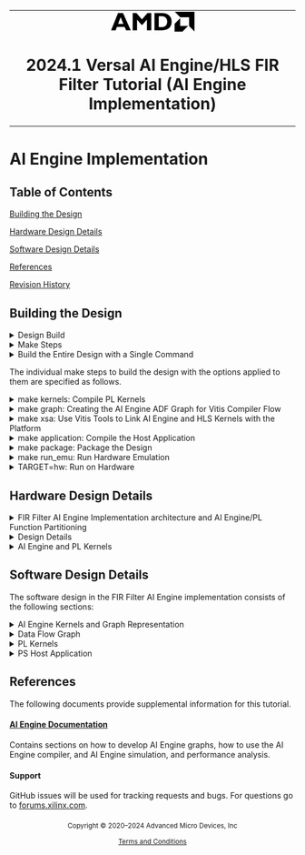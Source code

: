 ﻿<table class="sphinxhide" width="100%">
 <tr>
   <td align="center"><img src="https://raw.githubusercontent.com/Xilinx/Image-Collateral/main/xilinx-logo.png" width="30%"/><h1>2024.1 Versal AI Engine/HLS FIR Filter Tutorial (AI Engine Implementation)</h1>
   </td>
 </tr>
</table>

# AI Engine Implementation

## Table of Contents
[Building the Design](#building-the-design)

[Hardware Design Details](#hardware-design-details)

[Software Design Details](#software-design-details)

[References](#references)

[Revision History](#revision-history)

## Building the Design

<details>
<summary>Design Build</summary>

### Design Build
In this section, you will build and run the FIR filter design using the AI Engine implementation. You will compile the AI Engine design and integrate it into a larger system design (including the programmable logic (PL) kernels and processing system (PS) host application). You can review [Integrating the Application Section in the AI Engine Documentation](#ai-engine-documentation) for the general flow.

At the end of this section, the design flow generates a new directory (called `build/`). Underneath are sub-directories named `fir_aie_$(N_FIR_FILTERS)firs_$(N_FIR_TAPS)taps` (for example, `fir_aie_1firs_15taps`) depending on value of `N_FIR_FILTERS` and `N_FIR_TAPS` chosen in the build. Each sub-directory contains the `Work/`, `hw_emu/`, and `hw/` subfolders. 
- `Work/` subfolder is an output from the AI Engine compiler. 
- `hw_emu/` subfolder contains the build for hardware emulation. 
- `hw/` subfolder contains the build for the hardware run on a VCK190 board.   

</details>

<details>
<summary>Make Steps</summary>

### Make Steps
To run the following `make` steps (for example, `make kernels`, `make graph`, and so on), navigate to the `AIE/` folder.
```bash
cd AIE
```

The following options can be specified in the make step. See the make steps for instructions on how to apply them.

* TARGET: It can be set to "hw" or "hw_emu" to build the design in hardware or hardware emulation flow. Default is "hw_emu"

* N_FIR_FILTERS: Specifies the number of FIR filters in the chain. Default is 1.

* N_FIR_TAPS: Specifies the number of FIR filter taps. Default is 15.

* FIR_WINDOW_SIZE: Specifies the size of the ping-pong buffers inserted between the FIR filter kernels. Default is 256.

* EN_TRACE: Flag to enable trace data to be captured. 0 is disabled and 1 is enabled. Default is 0.

The Makefile uses the following directory references:

```
#Relative fir directory
RELATIVE_PROJECT_DIR := ./

#Absolute fir directory = <user path>/Tutorials/AI_Engine/fir
PROJECT_REPO	:= $(shell readlink -f $(RELATIVE_PROJECT_DIR))

DESIGN_REPO  := $(PROJECT_REPO)/design
AIE_SRC_REPO := $(DESIGN_REPO)/aie_src
PL_SRC_REPO  := $(DESIGN_REPO)/pl_src
HOST_APP_SRC := $(DESIGN_REPO)/host_app_src
VIVADO_METRICS_SCRIPTS_REPO := $(DESIGN_REPO)/vivado_metrics_scripts

SYSTEM_CONFIGS_REPO    := $(DESIGN_REPO)/system_configs
PROFILING_CONFIGS_REPO := $(DESIGN_REPO)/profiling_configs
EXEC_SCRIPTS_REPO      := $(DESIGN_REPO)/exec_scripts
PYTHON_SCRIPTS_REPO    := $(DESIGN_REPO)/python_scripts

BASE_BLD_DIR := $(PROJECT_REPO)/build
FIR_TAPS_BLD_DIR    := $(BASE_BLD_DIR)/fir_$(N_FIR_TAPS)_taps
FIR_FILTERS_DIR     := $(FIR_TAPS_BLD_DIR)/x$(N_FIR_FILTERS)_firs
FIR_WINDOW_SIZE_DIR := $(FIR_FILTERS_DIR)/winSz_$(FIR_WINDOW_SIZE)
AIES_PER_FIR_DIR    := $(FIR_WINDOW_SIZE_DIR)/x$(N_AIES_PER_FIR)_aie_per_fir
BUILD_TARGET_DIR    := $(AIES_PER_FIR_DIR)/$(TARGET)

VIVADO_REPORTS_REPO := $(PROJECT_REPO)/vivado_reports_dir
VIVADO_BLD_REPORTS_DIR := $(REPORTS_REPO)/fir_$(N_FIR_TAPS)_taps/x$(N_FIR_FILTERS)_firs/winSz_$(FIR_WINDOW_SIZE)/x$(N_AIES_PER_FIR)_aie_per_fir

VCD_XPE_REPO := $(PROJECT_REPO)/vcd_xpe_dir
BLD_VCD_XPE_DIR := $(VCD_XPE_REPO)/fir_$(N_FIR_TAPS)_taps/x$(N_FIR_FILTERS)_firs/winSz_$(FIR_WINDOW_SIZE)/x$(N_AIES_PER_FIR)_aie_per_fir
VCD_FILE_NAME := fir_$(N_FIR_TAPS)_taps_x$(N_FIR_FILTERS)_firs_winSz_$(FIR_WINDOW_SIZE)_x$(N_AIES_PER_FIR)_aie_per_fir
BLD_TGT_VCD_FILE := $(BUILD_TARGET_DIR)/$(VCD_FILE_NAME).vcd
XPE_FILE := $(BLD_VCD_XPE_DIR)/graph_$(VCD_FILE_NAME).xpe

EMBEDDED_PACKAGE_OUT := $(BUILD_TARGET_DIR)/package
EMBEDDED_EXEC_SCRIPT := run_script.sh

WORK_DIR := Work
AIESIM_DATA_DIR := $(AIE_SRC_REPO)/aiesim_data
AIESIM_INPUT_FILE := $(AIESIM_DATA_DIR)/input_impulse.txt
```

</details>

<details>
<summary>Build the Entire Design with a Single Command</summary>

### Build the Entire Design with a Single Command
If you are already familiar with the AI Engine and Vitis accelerated kernel compilation flows, you can build the entire design with one command:

```
bash
make run (default hardware emulation, 1 filter 15 taps, no trace enabled)
```
or
```
bash
make run TARGET=hw N_FIR_FILTERS=1 N_FIR_TAPS=15 EN_TRACE=1   (hardware, 1 FIR filters, each with 15 taps, enable tracing)
```

This command runs the `make kernels`,`make graph`,`make xsa`,`make application`,`make package` and `make run_emu` for hardware emulation or to run on hardware (VCK190 board), depending on the specified `TARGET`. The default `TARGET` without specification is `hw_emu`. The settings also applies to the following individual make steps.

**Note**

1. The generated files for a particular build are placed under individual directory: `build/fir_aie_$(N_FIR_FILTERS)firs_$(N_FIR_TAPS)taps`
2. See the specification in each of the following make steps for options used and location of input and output files.

</details>

The individual make steps to build the design with the options applied to them are specified as follows.

<details>
<summary>make kernels: Compile PL Kernels</summary>

### make kernels: Compile PL Kernels
In this step, the Vitis compiler uses any kernels (RTL or HLS C) in the PL region of the target platform (`xilinx_vck190_base_202410_1`) and compiles them into their respective XO files.

The following command compiles the kernels (default TARGET=hw_emu, N_FIR_FILTERS=1, N_FIR_TAPS=15, FIR_WINDOW_SIZE=256, EN_TRACE=0):

```
make kernels
```

The expanded command is as follows:
```
mkdir -p build/fir_$(N_FIR_TAPS)_taps/x$(N_FIR_FILTERS)_firs/winSz_$(FIR_WINDOW_SIZE)/x$(N_AIE_PER_FIR)_aie_per_fir/hw_emu

cd build/fir_$(N_FIR_TAPS)_taps/x$(N_FIR_FILTERS)_firs/winSz_$(FIR_WINDOW_SIZE)/x$(N_AIE_PER_FIR)_aie_per_fir/hw_emu

v++ 	--target hw_emu					\
	--hls.clock 300000000:datamover 		\
        -D N_FIR_TAPS=$(N_FIR_TAPS)                     \
        -D N_FIR_FILTERS=$(N_FIR_FILTERS)               \
	--platform xilinx_vck190_base_202410_1		\
	--save-temps 					\
	--temp_dir build/fir_$(N_FIR_TAPS)_taps/x$(N_FIR_FILTERS)_firs/winSz_$(FIR_WINDOW_SIZE)/x$(N_AIE_PER_FIR)_aie_per_fir/hw_emu/_x	\
	--verbose 					\
	-g -c 						\
	-k datamover 					\
	design/pl_src/datamover.cpp 		\
	-o datamover.hw_emu.xo   
```
Summary of the switches used:
|Switch|Description|
|  ---  |  ---  |
|--target \| -t [hw\|hw_emu]|Specifies the build target.|
|--hls.clock | Specifies a frequency in Hz at which the listed kernel(s) should be compiled by Vitis HLS. |
|--platform \| -f|Specifies the name of a supported acceleration platform as specified by the `$PLATFORM_REPO_PATHS` environment variable or the full path to the platform XPFM file.|
|--save-temps \| -s|Directs the Vitis compiler command to save intermediate files/directories created during the compilation and link process. Use the `--temp_dir` option to specify a location to write the intermediate files to.|
|--temp_dir <string>|This allows you to manage the location where the tool writes temporary files created during the build process. The temporary results are written by the Vitis compiler, and then removed, unless the `--save-temps` option is also specified.|
|--verbose|Display verbose/debug information.|
| -g | Generates code for debugging the kernel during software emulation. Using this option adds features to facilitate debugging the kernel as it is compiled. |
|--compile \| -c|Required for compilation to generate XO files from kernel source files.|
|--kernel \<arg\>\|-k \<arg\>|Compile only the specified kernel from the input file. Only one -k option is allowed per Vitis compiler command.|
|--output \| -o|Specifies the name of the output file generated by the `v++` command. Ensure that the compilation process output name ends with the XO file suffix.|

[Detailed Description of All Vitis Compiler Switches](https://docs.amd.com/r/en-US/ug1393-vitis-application-acceleration/v-Command)

|Input|Description|
|  ---  |  ---  |
|datamover.cpp|The data-mover PL kernel source code.|

|Output|Description|
|  ---  |  ---  |
|datamover.hw/hw_emu.xo|The data-mover kernel object file.|

</details>

<details>
<summary>make graph: Creating the AI Engine ADF Graph for Vitis Compiler Flow</summary>

### make graph: Creating the AI Engine ADF Graph for Vitis Compiler Flow

An adaptive data flow (ADF) graph can be connected to an extensible Vitis platform (the graph I/Os can be connected either to platform ports or to ports on Vitis kernels through Vitis compiler connectivity directives).
* The AI Engine ADF C++ graph of the design contains AI Engine kernels.
* All interconnects between kernels are defined in the C++ graph
* All interconnections to external I/O are fully specified in the C++ simulation testbench (`graph.cpp`) that instantiates the C++ ADF graph object.

To compile the graph using the Makefile flow type (default TARGET=hw_emu, N_FIR_FILTERS=1, N_FIR_TAPS=15, FIR_WINDOW_SIZE=256, EN_TRACE=0):
```
make graph
```

The expanded command is as follows:
```
cd build/fir_aie_$(N_FIR_FILTERS)firs_$(N_FIR_TAPS)taps/hw_emu

aiecompiler     -include=$(DSPLIB_ROOT)/L1/src/aie 		\
		-include=$(DSPLIB_ROOT)/L1/include/aie 		\
		-include=$(DSPLIB_ROOT)/L2/include/aie 		\
		-include=design/aie_src 		\
		--platform=$(PLATFORM_REPO_PATHS)/xilinx_vck190_base_202410_1/xilinx_vck190_base_202410_1.xpfm 	\
		--workdir=Work 					\
	        --Xpreproc="-DITER_CNT=$(ITER_CNT)"             \
		--Xpreproc="-DN_FIR_FILTERS=$(N_FIR_FILTERS)"   \
		--Xpreproc="-DN_FIR_TAPS=$(N_FIR_TAPS)"         \
		--Xpreproc="-DN_AIES_PER_FIR=$(N_AIES_PER_FIR)"    \
		--Xpreproc="-DFIR_WINDOW_SIZE=$(FIR_WINDOW_SIZE)"  \
		--Xpreproc="-DN_AIE_ITERS=$(N_AIE_ITERS)"--Xpreproc="-N_FIR_FILTERS=1" \
                --Xpreproc="-N_FIR_TAPS=15" 			\
		--Xmapper=BufferOptLevel9			\
		--Xrouter=DMAFIFOsInFreeBankOnly		\
		--log-level=5 					\
		--pl-freq=300 					\
		--verbose 					\
		--dataflow 					\
		design/aie_src/fir_aie_graph.cpp
 ```

Summary of the switches used:
|Switch|Description|
|  ---  |  ---  |
|--include=\<string\>|Specify compile-time include directory (zero or more).|
|--platform=\<string\>|This is a path to a Vitis platform file that defines the hardware and software components available when doing a hardware design and its RTL co-simulation.|
|--workdir=\<string\>|By default, the compiler writes all outputs to a sub-directory of the current directory, called Work. Use this option to specify a different output directory.|
|--log-level=\<int\>|Log level for verbose logging (default=1).|
|--pl-freq=\<value\>|Specifies the interface frequency (in MHz) for all PLIOs. The default frequency is a quarter of the AI Engine frequency and the maximum supported frequency is half of the AI Engine frequency. The PL frequency specific to each interface is provided in the graph.|
|--verbose|Verbose output of the AI Engine compiler emits compiler messages at various stages of compilation. These debug and tracing logs provide useful messages regarding the compilation process.|

[AI Engine Compiler Options](https://docs.amd.com/r/en-US/ug1076-ai-engine-environment/AI-Engine-Compiler-Options)
[AI Engine Programming Environment Documentation](https://docs.amd.com/r/en-US/ug1076-ai-engine-environment)

|Inputs Sources|Description|
|  ---  |  ---  |
|fir_aie_graph.cpp|AIE kernel base FIR filter graph source code.|

|Output Objects|Description|
|  ---  |  ---  |
|libadf.a|Compiled AI Engine design graph|
|Work/|Directory that contains all outputs of the AI Engine compiler.|

</details>


<details>
<summary>make xsa: Use Vitis Tools to Link AI Engine and HLS Kernels with the Platform</summary>

### make xsa: Use Vitis Tools to Link AI Engine and HLS Kernels with the Platform
After the AI Engine graph and PL HLS kernels have been compiled, you can use the Vitis compiler to link them with the platform to generate an XSA file.

The Vitis tools allow you to integrate the AI Engine graph and HLS kernels into an existing extensible platform. This is an automated step from a software developer perspective where the platform chosen is provided by the hardware designer (or you can opt to use one of the many extensible base platforms provided by AMD and the Vitis tools build the hardware design and integrate the AI Engine and PL kernels into the design).

To test this feature in this tutorial, use the base VCK190 platform to build the design.

The command to run this step is shown as follows (default TARGET=hw_emu, N_FIR_FILTERS=1, N_FIR_TAPS=15, FIR_WINDOW_SIZE=256, EN_TRACE=0):
```
make xsa
```

The expanded command is as follows:
```
cd build/fir_$(N_FIR_TAPS)_taps/x$(N_FIR_FILTERS)_firs/winSz_$(FIR_WINDOW_SIZE)/x$(N_AIE_PER_FIR)_aie_per_fir/hw_emu

v++ 	-l 						\
	--platform xilinx_vck190_base_202410_1		\
	--save-temps 					\
	--temp_dir build/fir_$(N_FIR_TAPS)_taps/x$(N_FIR_FILTERS)_firs/winSz_$(FIR_WINDOW_SIZE)/x$(N_AIE_PER_FIR)_aie_per_fir/hw_emu/_x		\
	--verbose 					\
	-g 						\
	--clock.defaultTolerance 0.001 			\
	--clock.freqHz 300000000:datamover_0 		\
	--config $(SYSTEM_CONFIGS_REPO)/system.cfg 	\
	-t hw_emu 					\
	-o vck190_aie_fir.hw_emu.xsa  			\
	datamover.hw_emu.xo				\
        ../libadf.a

```

If EN_TRACE is enabled, ensure that the following `v++` flags are also set
```
	--profile.trace_memory DDR			\
  	--profile.data datamover:datamover_0:all \
	--profile.data ai_engine_0.DataIn		\
	--profile.data ai_engine_0.DataOut

```
This flag captures the trace data for the ports specified.

Summary of the switches used:

|Switch|Description|
|  ---  |  ---  |
|--platform \| -f|Specifies the name of a supported acceleration platform as specified by the $PLATFORM_REPO_PATHS environment variable or the full path to the platform XPFM file.|
|--save-temps \| -s|Directs the `v++` command to save intermediate files/directories created during the compilation and link process. Use the `--temp_dir` option to specify a location to write the intermediate files to.|
|--temp_dir <string>|This allows you to manage the location where the tool writes temporary files created during the build process. The temporary results are written by the Vitis compiler, and then removed, unless the `--save-temps` option is also specified.|
|--verbose|Display verbose/debug information.|
| -g | Generates code for debugging the kernel during software emulation. Using this option adds features to facilitate debugging the kernel as it is compiled. |
|--clock.freqHz \<freq_in_Hz\>:\<cu\>\[.\<clk_pin\>\]|Specifies a clock frequency in Hz and assigns it to a list of associated compute units (CUs) and optionally specific clock pins on the CU.|
|--config <config_file>|Specifies a configuration file containing `v++` switches.|
|--target \| -t [hw\|hw_emu]|Specifies the build target.|
|--output \| -o|Specifies the name of the output file generated by the `v++` command. The linking process output file name must end with the .xsa suffix|
|--profile.data [<kernel_name>\|all]:[<cu_name>\|all]:[<interface_name>\|all]\(:[counters\|all]\)|Enables monitoring of data ports through the monitor IPs. This option needs to be specified during linking. [Detailed Profiling Options](https://docs.amd.com/r/en-US/ug1393-vitis-application-acceleration/profile-Options) |
|--profile.trace_memory \<FIFO\>:\<size\>\|\<MEMORY\>[\<n\>]|When building the hardware target \(-t=hw\), use this option to specify the type and amount of memory to use for capturing trace data. [Detailed Profiling Options](https://docs.amd.com/r/en-US/ug1393-vitis-application-acceleration/profile-Options) |

[Detailed Description of All Vitis Compiler Switches](https://docs.amd.com/r/en-US/ug1393-vitis-application-acceleration/v-Command)
[Linking the Kernels in Vitis](https://docs.amd.com/r/en-US/ug1393-vitis-application-acceleration/Linking-the-System)

|Inputs Sources|Description|
|  ---  |  ---  |
|datamover.hw/hw_emu.xo|The data-mover kernel object file.|
|libadf.a|Compiled AI Engine design graph|

|Output Objects|Description|
|  ---  |  ---  |
|vck190_aie_fir.hw_emu.xsa|Compiled Platform Binary Container|

</details>

 <details>
<summary>make application: Compile the Host Application</summary>

### make application: Compile the Host Application
You can compile the host application by following the typical cross-compilation flow for the Cortex-A72. To build the application run the following command (default TARGET=hw_emu, N_FIR_FILTERS=1, N_FIR_TAPS=15, FIR_WINDOW_SIZE=256, EN_TRACE=0):
```
make application
```

The expanded command is as follows:
```
aarch64-linux-gnu-g++ 	-O 					\
			-c -std=c++17				\
			-D__linux__ 				\
			-D__PS_ENABLE_AIE__			\
			-DXAIE_DEBUG 				\
			-D__linux__				\
			-D__PS_ENABLE_AIE__			\
			-DXAIE_DEBUG				\
			-DN_FIR_FILTERS=$(N_FIR_FILTERS)	\
			-DN_FIR_TAPS=$(N_FIR_TAPS)		\
			-DN_AIES_PER_FIR=$(N_AIES_PER_FIR)	\
			-DFIR_WINDOW_SIZE=$(FIR_WINDOW_SIZE) 	\
			-I$(SDKTARGETSYSROOT)/usr/include/xrt 	\
			-I$(XILINX_VITIS)/aietools/include/ 	\									\
			-I$(SDKTARGETSYSROOT)/usr/include		\
			-I$(SDKTARGETSYSROOT)/usr/lib			\
			-Idesign/aie_src		\
			-Idesign/aie_src/inc		\
			-Idesign/aie_src/src		\
			-I$(DSPLIB_ROOT)/L1/src/aie 		\
			-I$(DSPLIB_ROOT)/L1/include/aie		\
			-I$(DSPLIB_ROOT)/L2/include/aie 	\
			build/fir_aie_$(N_FIR_FILTERS)firs_$(N_FIR_TAPS)taps/Work/ps/c_rts/aie_control_xrt.cpp 	\
			-o build/fir_$(N_FIR_TAPS)_taps/x$(N_FIR_FILTERS)_firs/winSz_$(FIR_WINDOW_SIZE)/x$(N_AIE_PER_FIR)_aie_per_fir/hw_emu/app_control.o

aarch64-linux-gnu-g++ 	-O 					\
			-c -std=c++14 				\
			-D__linux__ 				\
			-D__PS_ENABLE_AIE__ 			\
			-DXAIE_DEBUG				\
			-D__linux__				\
			-D__PS_ENABLE_AIE__			\
			-DXAIE_DEBUG				\
			-DN_FIR_FILTERS=$(N_FIR_FILTERS)	\
			-DN_FIR_TAPS=$(N_FIR_TAPS)		\
			-DN_AIES_PER_FIR=$(N_AIES_PER_FIR)	\
			-DFIR_WINDOW_SIZE=$(FIR_WINDOW_SIZE) 	\
			-I$(SDKTARGETSYSROOT)/usr/include/xrt 	\
			-I$(XILINX_VITIS)/aietools/include/ 	\									\
			-I$(SDKTARGETSYSROOT)/usr/include		\
			-I$(SDKTARGETSYSROOT)/usr/lib			\
			-Idesign/aie_src		\
			-Idesign/aie_src/inc		\
			-Idesign/aie_src/src		\
			-I$(DSPLIB_ROOT)/L1/src/aie 		\
			-I$(DSPLIB_ROOT)/L1/include/aie		\
			-I$(DSPLIB_ROOT)/L2/include/aie    	\
			design/app_src/fir_aie_app.cpp \
			-o build/fir_$(N_FIR_TAPS)_taps/x$(N_FIR_FILTERS)_firs/winSz_$(FIR_WINDOW_SIZE)/x$(N_AIE_PER_FIR)_aie_per_fir/hw_emu/fir_aie_app.o 			\
			-L$(SDKTARGETSYSROOT)/usr/lib 		\
			-L$(XILINX_VITIS)/aietools/lib/aarch64.o								\
			-L$(XILINX_VITIS)/aietools/lib/lnx64.o 	\
			-ladf_api_xrt 				\
			-lxrt_coreutil

aarch64-linux-gnu-g++ 	build/fir_$(N_FIR_TAPS)_taps/x$(N_FIR_FILTERS)_firs/winSz_$(FIR_WINDOW_SIZE)/x$(N_AIE_PER_FIR)_aie_per_fir/hw_emu/app_control.o			\
			build/fir_$(N_FIR_TAPS)_taps/x$(N_FIR_FILTERS)_firs/winSz_$(FIR_WINDOW_SIZE)/x$(N_AIE_PER_FIR)_aie_per_fir/hw_emu/fir_aie_app.o			\
			-L$(SDKTARGETSYSROOT)/usr/lib 			\
			-L$(XILINX_VITIS)/aietools/lib/aarch64.o							 	\
			-L$(XILINX_VITIS)/aietools/lib/lnx64.o 	\
			-ladf_api_xrt 				\
			-lxrt_coreutil 				\
			-o build/fir_$(N_FIR_TAPS)_taps/x$(N_FIR_FILTERS)_firs/winSz_$(FIR_WINDOW_SIZE)/x$(N_AIE_PER_FIR)_aie_per_fir/hw_emu/fir_aie_xrt.elf
```

Summary of the switches used:
|Switch|Description|
|  ---  |  ---  |
|-O \| Optimize| Optimizing compilation takes somewhat more time, and a lot more memory for a large function. With -O, the compiler tries to reduce code size and execution time, without performing any optimizations that can take a great deal of compilation time.|
|-c |Compile or assemble the source files, but do not link.|
|-std=<\standard\>|Set the language standard.|
|-D__linux__| |
|-DXAIE_DEBUG|Enable debug interface capabilities where certain core status, event status, or stack trace can be dumped out.|
|-D\<Pre-processor Macro String\>=\<value\>|Pass Pre-processor Macro definitions to the cross-compiler.|
|-I \<dir\>|Add the directory `dir` to the list of directories to be searched for header files.|
|-o \<file\>|Place output in file `<file>`. This applies regardless of the output being produced, whether it be an executable file, an object file, an assembler file or preprocessed C code.|
|-l\<library\>|Search the library named `library` when linking. The 2D-FFT tutorial requires `adf_api_xrt` and `xrt_coreutil` libraries.|
|-L \<dir\>|Add directory `<dir>` to the list of directories to be searched for -l.|

[XRT Documentation](https://xilinx.github.io/XRT/master/html/index.html)
[Details of Host Application Programming](https://docs.amd.com/r/en-US/ug1076-ai-engine-environment/Host-Programming-for-Bare-Metal)

|Inputs Sources|Description|
|  ---  |  ---  |
|Work/ps/c_rts/aie_control_xrt.cpp|This is the AI Engine control code generated implementing the FIR Filter graph APIs.|
|fir_aie_app.cpp|Host processor application source code file runs on an A72 processor.|

|Intermediate Objects|Description|
|  ---  |  ---  |
|app_control.o|Compiled AI Engine control code object.|
|fir_aie_app.o|Compiled host processor application object.|


|Output Objects|Description|
|  ---  |  ---  |
|fir_aie_xrt.elf|The executable runs on an A72 processor.|

</details>

<details>
<summary>make package: Package the Design</summary>

### make package: Package the Design
With the AI Engine outputs created, as well as the new platform, you can now generate the programmable device image (PDI) and a package to be used on an SD card. The PDI contains all executables, bitstreams, configurations of the device. The packaged SD card directory contains everything to boot Linux, the generated applications and `.xclbin`.

The command to run this step is as follows (default TARGET=hw_emu, N_FIR_FILTERS=1, N_FIR_TAPS=15, FIR_WINDOW_SIZE=256, EN_TRACE=0):
```
make package
```

or
```
cd build/fir_$(N_FIR_TAPS)_taps/x$(N_FIR_FILTERS)_firs/winSz_$(FIR_WINDOW_SIZE)/x$(N_AIE_PER_FIR)_aie_per_fir/hw_emu 

v++	-p  							\
	-t hw_emu						\
	--save-temps						\
	--temp_dir build/fir_$(N_FIR_TAPS)_taps/x$(N_FIR_FILTERS)_firs/winSz_$(FIR_WINDOW_SIZE)/x$(N_AIE_PER_FIR)_aie_per_fir/hw_emu/_x	\
	-f xilinx_vck190_base_202410_1												\
	--package.sd_dir $(XRT_ROOT) 									\
	--package.rootfs $(COMMON_IMAGE_VERSAL)/rootfs.ext4 						\
	--package.kernel_image $(COMMON_IMAGE_VERSAL)/Image 						\
	--package.boot_mode=sd										\
	--package.out_dir $(EMBEDDED_PACKAGE_OUT)							\
	--package.out_dir build/fir_aie_$(N_FIR_FILTERS)firs_$(N_FIR_TAPS)taps/hw_emu/package	        		\
	--package.image_format=ext4												\
	--package.sd_file build/fir_$(N_FIR_TAPS)_taps/x$(N_FIR_FILTERS)_firs/winSz_$(FIR_WINDOW_SIZE)/x$(N_AIE_PER_FIR)_aie_per_fir/hw_emu/fir_aie_xrt.elf     		\
			  build/fir_$(N_FIR_TAPS)_taps/x$(N_FIR_FILTERS)_firs/winSz_$(FIR_WINDOW_SIZE)/x$(N_AIE_PER_FIR)_aie_per_fir/hw_emu/vck190_aie_fir.hw_emu.xsa 	\
			  build/fir_$(N_FIR_TAPS)_taps/x$(N_FIR_FILTERS)_firs/winSz_$(FIR_WINDOW_SIZE)/x$(N_AIE_PER_FIR)_aie_per_fir/hw_emu/libadf.a 				\
	--package.defer_aie_run
```
If `EN_TRACE` is enabled, the following `v++` flags are also set
```
	--package.sd_file ./xrt.ini
```
This includes the XRT ini file which includes tracing parameters.

|Switch|Description|
|  ---  |  ---  |
|--package \| -p|Packages the final product at the end of the Vitis compile and link build process.|
|--target \| -t [hw\|hw_emu]|Specifies the build target.|
|--save-temps \| -s|Directs the `v++` command to save intermediate files/directories created during the compilation and link process. Use the `--temp_dir` option to specify a location to write the intermediate files to.|
|--temp_dir <string>|This allows you to manage the location where the tool writes temporary files created during the build process. The temporary results are written by the Vitis compiler, and then removed, unless the `--save-temps` option is also specified.|
|--platform \| -f|Specifies the name of a supported acceleration platform as specified by the $PLATFORM_REPO_PATHS environment variable or the full path to the platform XPFM file.|
|--package.sd_dir \<arg\>|Where <arg> specifies a folder to package into the sd_card directory/image. The contents of the directory are copied to a sub-folder of the sd_card folder.|
|--package.rootfs \<arg\>|Where \<arg\> specifies the absolute or relative path to a processed Linux root file system file. The platform RootFS file is available for download from xilinx.com. Refer to the Vitis Software Platform Installation for more information.|
|--package.kernel_image \<arg\>|Where \<arg\> specifies the absolute or relative path to a Linux kernel image file. Overrides the existing image available in the platform. The platform image file is available for download from xilinx.com. Refer to the Vitis Software Platform Installation for more information.|
|--package.boot_mode \<arg\>|Where \<arg\> specifies <ospi\|qspi\|sd> Boot mode used for running the application in emulation or on hardware.|
|--package.image_format|Where \<arg\> specifies \<ext4\|fat32\> output image file format. `ext4`: Linux file system and `fat32`: Windows file system|
|--package.sd_file|Where \<arg\> specifies an ELF or other data file to package into the `sd_card` directory/image. This option can be used repeatedly to specify multiple files to add to the `sd_card`.|
|--package.defer_aie_run| Load the AI Engine application with the ELF file, but wait to run it until graph run directs it. Required in PS based AI Engine flow.|

[Detailed Desicription of All Vitis Compiler Switches](https://docs.amd.com/r/en-US/ug1393-vitis-application-acceleration/v-Command)
[Details of Packaging the System](https://docs.amd.com/r/en-US/ug1076-ai-engine-environment/Packaging)

|Inputs Sources|Description|
|  ---  |  ---  |
|$(COMMON_IMAGE_VERSAL)/rootfs.ext4|The Root Filesystem file for Petalinux.|
|$(COMMON_IMAGE_VERSAL)/Image|The pre-built Petalinux Image the processor boots from.|
|$(BUILD_TARGET_DIR)/fir_aie_xrt.elf|The PS Host Application executable created in the `make application` step.|
|$(BUILD_TARGET_DIR)/vck190_aie_fir.hw_emu.xsa|The XSA file created in the `make xsa` step.|
|$(BUILD_TARGET_DIR)/libadf.a|The compiled AI Engine design graph created in the `make graph` step.|

The output of the `v++` Package step is the package directory that contains the contents to run hardware emulation.

|Output Objects|Description|
|  ---  |  ---  |
|$(BUILD_TARGET_DIR)/package|The hardware emulation package that contains the boot file, hardware emulation launch script, the PLM and PMC boot files, the PMC and QEMU command argument specification files, and the Vivado® tools simulation folder.|

</details>

<details>
<summary>make run_emu: Run Hardware Emulation</summary>

### make run_emu: Run Hardware Emulation
After packaging, everything is set to run emulation or hardware.
To run emulation use the following command (default TARGET=hw_emu, N_FIR_FILTERS=1, N_FIR_TAPS=15, FIR_WINDOW_SIZE=256, EN_TRACE=0):
```
make run_emu
```
or
```
cd build/fir_$(N_FIR_TAPS)_taps/x$(N_FIR_FILTERS)_firs/winSz_$(FIR_WINDOW_SIZE)/x$(N_AIE_PER_FIR)_aie_per_fir/hw_emu/package
./launch_hw_emu.sh 
```
When launched, the QEMU simulator loads. Wait for the autoboot countdown to go to zero, and after a few minutes, you will see the root Linux prompt comes up.
```bash
root@versal-rootfs-common-2024_1:~#
```

In some cases, the following error might come up on the screen:
```
root@versal-rootfs-common-2024_1:~## xinit: giving up
xinit: unable to connect to X server: Connection refused
xinit: server error
Enabling notebook extension jupyter-js-widgets/extension...
      - Validating: OK
[C 13:46:09.233 NotebookApp] Bad config encountered during initialization:
[C 13:46:09.239 NotebookApp] No such notebook dir: ''/usr/share/example-notebooks''
```
The error can be ignored. Press <enter> to return to the root prompt.

After the root prompt comes up, run the following commands to run the design:  
```
mount /dev/mmcblk0p1 /mnt
cd /mnt
./fir_aie_xrt.elf a.xclbin
```
The `fir_aie_xrt.elf` should execute, and after a few minutes, you should see the output with *TEST PASSED* on the console. When this is shown, run the following keyboard command to exit the QEMU instance:

```
#To exit QEMU Simulation
Press Ctrl-A, let go of the keyboard, and then press x
```

To run with waveform do the following:
```
cd build/fir_$(N_FIR_TAPS)_taps/x$(N_FIR_FILTERS)_firs/winSz_$(FIR_WINDOW_SIZE)/x$(N_AIE_PER_FIR)_aie_per_fir/hw_emu/package
./launch_hw_emu.sh -g
```
The XSIM Waveform Viewer is launched. Drag and drop the signals into the Viewer and click Play to start the emulation. Go back to the terminal and wait for the Linux prompt to show up.

In the XSIM Waveform Viewer, the signals you added to the waveform adjusting over the execution of the design. Once done, hit the pause button and close the window to end the emulation.

</details>

<details>
<summary>TARGET=hw: Run on Hardware</summary>

### Run on Hardware

To run the design in hardware, re-run the following "make" steps with TARGET=hw and other applicable options (see the previously listed make steps)
```
make kernels     TARGET=hw
make graph       TARGET=hw
make xsa         TARGET=hw
make application TARGET=hw
make package     TARGET=hw
```
this can also be done is a single step as follows:
```
make build TARGET=hw
```

These commands create a `build/fir_$(N_FIR_TAPS)_taps/x$(N_FIR_FILTERS)_firs/winSz_$(FIR_WINDOW_SIZE)/x$(N_AIE_PER_FIR)_aie_per_fir/hw` folder with the kernels, `xsa`, and `package` for a hardware run.

Running the following command copies the boot image (`build/fir_$(N_FIR_TAPS)_taps/x$(N_FIR_FILTERS)_firs/winSz_$(FIR_WINDOW_SIZE)/x$(N_AIE_PER_FIR)_aie_per_fir/hw/package/sd_card.img`) to the run_dir folder (`run_dir/fir_aie_$(N_FIR_FILTERS)firs_$(N_FIR_TAPS)taps`):
```
make run_emu TARGET=hw
```

Now follow **Steps 1-9** to run the `fir_aie_xrt.elf` executable on your VCK190 board.

**Step 1.** Ensure your board is powered OFF.

**Step 2.** Use an SD card writer (such as balenaEtcher) to flash the `sd_card.img` file onto an SD card.

**Step 3.** Plug the flashed SD card into the top slot of the VCK190 board.

**Step 4.** Set the switch SW1 Mode\[3:0\]=1110 = OFF OFF OFF ON.

**Step 5.** Connect your computer to the VCK190 board using the included USB cable.

**Step 6.** Open a TeraTerm terminal and select the correct COM port. Set the port settings to the following:
```
Port: <COMMXX>
Speed: 115200
Data: 8 bit
Parity: none
Stop Bits: 1 bit
Flow control: none
Transmit delay: 0 msec/char 0 msec/line
```

**Step 7.** Power ON the board.

**Step 8.** Wait until you see the `root@versal-rootfs-common-2024_1` Linux command prompt. Press enter a few times to get past any `xinit` errors.

**Step 9.** Run the following commands into the TeraTerm terminal:
```
cd /mnt/sd-mmcblk0p1
./fir_aie_xrt.elf a.xclbin
```

After execution completes and the testcase passes data integrity check, 'TEST PASSED' should appear on the terminal.

</details>

## Hardware Design Details
<details>
<summary>FIR Filter AI Engine Implementation architecture and  AI Engine/PL Function Partitioning</summary>

### FIR Filter AI Engine Implementation Architecture and AI Engine/PL Function Partitioning
The following figure shows a high level block diagram of the design. The test harness consists of the compute kernels, data mover kernels and DDR to store input and output vectors. This setup is maintained in the two implementations (using AI Engine in this section of the tutorial and HLS & DSPs in the other). In this setup, the interface between the data mover kernels and DDR is memory mapped AXI4 and it is AXI4-stream between data mover kernel and AI Engine kernel. The mm2s kernel moves data from the DDR memory into the FIR Filter and the s2mm kernel moves the data from FIR filter back to DDR memory. The data widths of both the kernels are 128-bit wide and runs at 300 MHz, thereby providing a transfer rate of up to 1.2 Gsamples/sec.

![Image of FIR Filter AIE implementation architecture](images/FIR_AIE_block_diagram.png)

</details>

<details>
<summary>Design Details</summary>

### Design Details
The design in this tutorial starts with a base platform containing the control interface and processing system (CIPS), NoC, and AI Engine and the interfaces among them. The `v++` linker step builds on top of the base platform by adding the AI Engine graphs and PL kernels. To add the various functions in a system level design, PL kernels are added to the base platform depending on the application, that is, the PL kernels present in each design may vary. An ADF graph is connected to an extensible Vitis platform where the graph I/Os are connected either to the platform ports or to ports on Vitis kernels through the Vitis compiler connectivity directives. In the design, the components are added by v++ -l step (make XSA in the tool flow section above) and include the following:
* FIR Filter AI Engine Graph (`libadf.a`)
* data mover kernel (`datamover.[hw|hw_emu].xo`)
* connections interfaces defined in system configuration file (system.cfg)

To see a schematic view of the design with the extended platform as shown in the following figure, open in Vivado tools.

`build/fir_$(N_FIR_TAPS)_taps/x$(N_FIR_FILTERS)_firs/winSz_$(FIR_WINDOW_SIZE)/x$(N_AIE_PER_FIR)_aie_per_fir/[hw|hw_emu]/_x/link/vivado/vpl/prj/prj.xpr`

![Image of FIR Filter AIE Platform schematic](images/FIR_AIE_64_TAPS_vivado.PNG)

The actual FIR filter chain itself is implemented in the AI Engine domain. The graph connects together in a chain the specified number of filters. For purposes of simplicity in benchmarking, all the filters in the chain are identical, though it is unlikely such a chain would be used in a practical application.

Notice the system debugging and profiling IP (DPA) is added to the PL region of the device to capture AI Engine run-time trace data if the EN_TRACE option is enabled in the design. The mm2s/s2mm kernels and the AI Engine Array Interface are both operating at 300 MHz.

</details>

<details>
<summary>AI Engine and PL Kernels</summary>

### AI Engine and PL Kernels
The top level AI Engine graph fir_aie_graph.h instantiates the symmetric FIR filter from the AI Engine DSP library, (DSPLib), and uses a `for` loop to connect them all together in a chain. The file fir_aie_graph.cpp instantiates the filter chain, and connects it to the AI Engine's  128-bit PLIO interfaces.

The PL-based data mover consists of DATAMOVER kernels. It moves a data pattern into the AI Engine array through a streaming interface. The final FIR output from the AI Engine array is moved back into the DATAMOVER kernel through a streaming interface and is checked for errors. The AI Engine array interface with the DATAMOVER kernel uses an AXI4-Stream interface.
Some additional details regarding the data mover kernels include:

**DATAMOVER**
* The data width is 128-bit.
* The frequency is 300 MHz.

</details>

## Software Design Details
The software design in the FIR Filter AI Engine implementation consists of the following sections:

<details>
<summary>AI Engine Kernels and Graph Representation</summary>

### AI Engine Kernels and Graph Representation
DSPLib FIR filter kernels are C/C++ programs written using specialized intrinsic calls that target the VLIW vector processor. The AI Engine compiler compiles the kernel code to produce an executable ELF file for each of the AI Engines being used in the design. Review [AI Engine Kernel Programming Section in the AI Engine Documentation](#ai-engine-documentation) for a high-level overview of kernel programming. These DSPLib kernels can be stitched together to function as AI Engine graphs written in C++. In this design, the AI Engine compiler writes a summary of compilation results to `build/fir_aie_$(N_FIR_FILTERS)firs_$(N_FIR_TAPS)taps/Work/fir_aie_graph.aiecompile_summary`. You can view the graph by running the following command:

`vitis_analyzer build/fir_aie_$(N_FIR_FILTERS)firs_$(N_FIR_TAPS)taps/Work/fir_aie_graph.aiecompile_summary`

The following figures show the graph representation of the AI Engine kernels (N_FIR_FILTERS=1, N_FIR_TAPS=64).

![Image of FIR Filter Chain, 1 Filters, each 64 taps](images/FIR_64_TAPS_AIE_graph_compile_summary.PNG)

</details>

<details>
<summary>Data Flow Graph</summary>

### Data Flow Graph

This section describes the overall data-flow graph specification of the FIR filter design using AI Engine which is compiled by the AI Engine compiler. Refer to [AI Engine Programming Section in the AI Engine Documentation](#ai-engine-documentation) for information on ADF graphs.

The overall graph definition of the design is contained in the `fir_aiegraph.cpp` file. The top level graph in turns contains the subgraph, `fir_aie_graph.h`, which is described in the following subsection.

#### Define the Graph Class
Define the FIR graph class by using the objects defined in the appropriate name space. It must include the ADF library. To access ADF library elements, the following declaration is used to scope into it:
` using namespace adf;`
In addition the following namespace is declared to access the DSPLib library:
`namespace dsplib = xf::dsp::aie`
All user graphs are defined from the class `graph` in `fir_aie_graph.h` file, for example:

`class FirGraph : public graph`

Declare the top level ports to the subgraph:

```public:
   input_plio   in    = input_plio::create("DataIn", plio_128_bits, "input_impulse.txt");
   output_plio  out  = output_plio::create("DataOut", plio_128_bits, "data/fir_output_impulse.txt");
```

#### Instantiate DSPLib FIR Filters

The DSPLib symmetric FIR Filter kernels are created using the following array declaration. The pre-processor #if statement is used as a workaround here because in C++ each array element requires its own template parameters, even if they are identical:
```
        FirGraph():  FIR_ARRAY {
                dsplib::fir::sr_sym::fir_sr_sym_graph<T_DATA, T_COEF, N_FIR_TAPS, FIR_DOWNSHIFT, FIR_ROUND_MODE, FIR_WINDOW_SIZE, N_AIES_PER_FIR> (FIR_TAP_COEFS)
#if (N_FIR_FILTERS >= 2)
                , dsplib::fir::sr_sym::fir_sr_sym_graph<T_DATA, T_COEF, N_FIR_TAPS, FIR_DOWNSHIFT, FIR_ROUND_MODE, FIR_WINDOW_SIZE, N_AIES_PER_FIR> (FIR_TAP_COEFS)
#endif
#if (N_FIR_FILTERS >= 3)
                , dsplib::fir::sr_sym::fir_sr_sym_graph<T_DATA, T_COEF, N_FIR_TAPS, FIR_DOWNSHIFT, FIR_ROUND_MODE, FIR_WINDOW_SIZE, N_AIES_PER_FIR> (FIR_TAP_COEFS)
#endif
<... etc>
```


#### Add Connectivity Information

This is done by using the templated connect<> object. For our cascaded chain, the first FIR filter must have its input connected to the subgraph input `in`, and the last FIR filter must have its output connected to the subgraph output `out`. If there is more than one FIR filter, their inputs and outputs must be daisy chained together:

```
                connect<>(in.out[0], FIR_ARRAY[0].in[0]);
		if (N_FIR_FILTERS > 1)  {
			for (ix = 1; ix < N_FIR_FILTERS; ix++)  {
				connect<>(FIR_ARRAY[ix-1].out[0], FIR_ARRAY[ix].in[0]);
			}
		}
		connect<>(FIR_ARRAY[N_FIR_FILTERS-1].out[0], out.in[0]);
```

#### Top Level Application
Define a top-level application file `fir_aie_graph.cpp` in this design. It creates an instance of the `FirGraph` graph, and triggers the instances with Graph API calls.
that contains an instance of the graph class and connects the graph to a simulation platform to provide file input and output:
```
FirGraph FilterChain;
```
For this graph to be simulated using the AI Engine simulator, or the x86 functional simulator, the main function is defined, which calls methods to initialize the FilterChain, runs it the specified number of iterations, and then performs cleanup:
```
#if defined(__AIESIM__) || defined(__NEW_X86Sim__)

int main(void) {
        FilterChain.init() ;
        FilterChain.run(ITER_CNT);
        FilterChain.end() ;
    return 0 ;
}

#endif
```
For more details, refer to the [AI Engine Documentation](https://docs.amd.com/search/all?filters=Document_ID~%2522UG1076%2522_%2522UG1079%2522&content-lang=en-US) for details.

Note that for running on the hardware (hw) or hardware emulation (hw_emu), the main() function is not required. In this case, it is only necessary to create an instance of the platform and graph, and the PS Host application code controls it through XRT calls. (See PS Host Application in the following section)


</details>

<details>
<summary>PL Kernels</summary>

### PL Kernels

In addition to the kernels operating in the AI Engine array, this design specifies kernels to run in the PL region of the device (written in HLS C++). The software design of the data mover kernels are described below:

#### datamover (datamover.cpp)

The datamover kernel reads and writes data from and to the AI Engine array using the AXI4-Stream interface.

##### Arguments
The datamover kernel takes the following arguments:
* `ap_int<N>` is an arbitrary precision integer data type defined in `ap_int.h` where `N` is a bit-size from 1-1024. In this design, the bit-size is set to 128.
* `hls::stream<qdma_axis<D,0,0,0>>` is a data type defined in `ap_axi_sdata.h`. It is a special data class used for data transfer when using a streaming platform. The parameter `<D>` is the data width of the streaming interface which is set to 128. The remaining three parameters should be set to 0.

The datamover kernel also specifies the following pragmas to help optimize the kernel code and adhere to interface protocols:

##### pragma HLS INTERFACE s_axilite
The datamover kernels has one `s_axilite` interface (specifying an AXI4-Lite slave I/O protocol) with `bundle=control` associated with all the arguments (`size` and iterCnt). This interface is also associated with `return`.

##### pragma HLS INTERFACE axis
The datamover kernel has one `axis` interface (specifying an AXI4-Stream I/O protocol).

##### pragma HLS PIPELINE II=1
The datamover kernel has a `for` loop that is a candidate for burst read because the memory addresses per loop iteration are consecutive (`ARBURST=INCR`). To pipeline this `for` loop, you can use this pragma by setting the initiation interval (`II`) = 1.

</details>

<details>
<summary>PS Host Application</summary>

### PS Host Application
The FIR filter AI Engine tutorial uses the embedded PS as an external controller to control the AI Engine graph and data mover PL kernel. Review [Programming the PS Host Application Section in the AI Engine Documentation](#ai-engine-documentation) to understand the process to create a host application.

In addition to the PS host application (`design/app_src/fir_aie_app.cpp`), the AI Engine control code must also be compiled. This control code (`aie_control_xrt.cpp`) is generated by the AI Engine compiler when compiling the AI Engine design graph and kernel code.

The AI Engine control code is used by the PS host application for the following reasons:
* Control the initial loading of the AI Engine kernels
* Run the graph for several iterations, exit, and reset the AI Engine tiles.

Within the PS host application, three classes are defined (two for the PL kernels (datamover) and one for the FilterChain graph), which defines methods used to control and monitor the corresponding kernels.

The main sections of the PS host application code is described in the following subsections:

#### Include graph.cpp
Includes the `fir_aie_graph.cpp` AI Engine application file. This file contains the instantiation of the AI Engine FIR FilterChain data flow graph object, and is required so that the application code understands the structure of the graph.
```
#include fir_aie_graph.cpp
```

#### load_xclbin Function
This function is responsible for loading the XCLBIN file into the device.

#### Datamover Class
This class provides the following methods for controlling/monitoring the kernel:
* init(): opens the kernel, and sets the kernel parameters (location of the buffer object, and its length).
* run(): starts execution of the datamover kernel
* waitTo_complete(): waits for the datamover kernel to finish
* close(): closes the input data buffer object and kernel

#### FIR Chain Class
This class provides the following methods for controlling the graph:
* init(): opens the AI Engine FIR chain graph
* run(): resets and starts execution the AI Engine FIR chain graph
* close(): closes the graph

#### Main Function
This is the main PS application code that controls the kernels and runs data through the design. The various steps this code goes through is described in the following subsections.

##### 1. Check Command Line Argument
The beginning of the A72 application is represented by the main function. It takes in one command line argument: an XCLBIN file.

##### 2. Open XCLBIN
The A72 application loads the XCLBIN binary file and creates the data mover kernels to be executed on the device.

##### 3. Create and Initialize Data Mover Kernels and FIR Chain Graph
Create the kernel objects and initialize them.

##### 4. Run the Data Mover Kernel and FIR Chain Graph
Start execution of the FIR Filter Graph and the datamover kernel.

##### 5. Wait for Data Mover Kernels to Complete
Wait for the datamover kernel to complete.

##### 6. Verify Output Results
Compare data in output with the reference golden data and get the error count from the kernel.

##### 7. Release Allocated Resources
Close the datamover kernel and FIR chain graph.

</details>

## References
The following documents provide supplemental information for this tutorial.

#### [AI Engine Documentation](https://docs.amd.com/search/all?filters=Document_ID~%2522UG1076%2522_%2522UG1079%2522&content-lang=en-US)
Contains sections on how to develop AI Engine graphs, how to use the AI Engine compiler, and AI Engine simulation, and performance analysis.

#### Support

GitHub issues will be used for tracking requests and bugs. For questions go to [forums.xilinx.com](http://forums.xilinx.com/).



<p class="sphinxhide" align="center"><sub>Copyright © 2020–2024 Advanced Micro Devices, Inc</sub></p>

<p class="sphinxhide" align="center"><sup><a href="https://www.amd.com/en/corporate/copyright">Terms and Conditions</a></sup></p>
